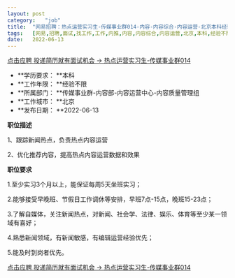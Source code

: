 ```yaml
---
layout:	post
category:	"job"
title:	"网易招聘：热点运营实习生-传媒事业群014-内容-内容综合-内容运营-北京本科经验不限"
tags:	[网易,招聘,面试,找工作,工作,内推,内容,内容综合,内容运营,北京,本科,经验不限]
date:	2022-06-13
---
```


[点击应聘 投递简历就有面试机会 ->  热点运营实习生-传媒事业群014](http://mobile.bole.netease.com/bole/boleDetail?id=40840&employeeId=346f03c3cda5f04c&key=all)



- **学历要求： **本科
- **工作年限： **经验不限
- **所属部门： **传媒事业群-内容部-内容运营中心-内容质量管理组
- **工作城市： **北京
- **发布日期： **2022-06-13



**职位描述**

1、跟踪新闻热点，负责热点内容运营

2、优化推荐内容，提高热点内容运营数据和效果



**职位要求**

1.至少实习3个月以上，能保证每周5天坐班实习；

2.能够接受早晚班、节假日工作调休等安排，早班7点-15点，晚班15-23点；

3.了解自媒体，关注新闻热点，对新闻、社会学、法律、娱乐、体育等至少某一领域有喜好；

4.熟悉新闻领域，有新闻敏感，有编辑运营经验优先；

5.能及时到岗者优先。



[点击应聘 投递简历就有面试机会 ->  热点运营实习生-传媒事业群014](http://mobile.bole.netease.com/bole/boleDetail?id=40840&employeeId=346f03c3cda5f04c&key=all)